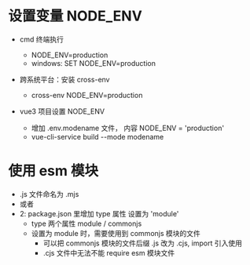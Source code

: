 # 设置变量 NODE_ENV

- cmd 终端执行

  - NODE_ENV=production
  - windows: SET NODE_ENV=production

- 跨系统平台：安装 cross-env

  - cross-env NODE_ENV=production

- vue3 项目设置 NODE_ENV
  - 增加 .env.modename 文件， 内容 NODE_ENV = 'production'
  - vue-cli-service build --mode modename

# 使用 esm 模块

- .js 文件命名为 .mjs
- 或者
- 2: package.json 里增加 type 属性 设置为 'module'
  - type 两个属性 module / commonjs
  - 设置为 module 时，需要使用到 commonjs 模块的文件
    - 可以把 commonjs 模块的文件后缀 .js 改为 .cjs, import 引入使用
    - .cjs 文件中无法不能 require esm 模块文件

